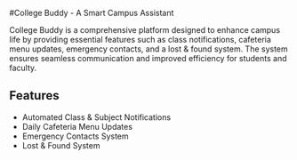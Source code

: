#College Buddy - A Smart Campus Assistant
<br>
<p>College Buddy is a comprehensive platform designed to enhance campus life by providing essential features such as class notifications, cafeteria menu updates, emergency contacts, and a lost & found system. The system ensures seamless communication and improved efficiency for students and faculty.</p>
<h2>Features</h2>
<ul>
  <li>Automated Class & Subject Notifications</li>
  <li>Daily Cafeteria Menu Updates</li>
  <li>Emergency Contacts System</li>
  <li>Lost & Found System</li>
</ul>
